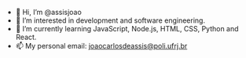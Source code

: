 - 👋 Hi, I’m @assisjoao
- 👀 I’m interested in development and software engineering.
- 🌱 I’m currently learning JavaScript, Node.js, HTML, CSS, Python and React.
- 📫 My personal email: joaocarlosdeassis@poli.ufrj.br

<!---
assisjoao/assisjoao is a ✨ special ✨ repository because its `README.md` (this file) appears on your GitHub profile.
You can click the Preview link to take a look at your changes.
--->
